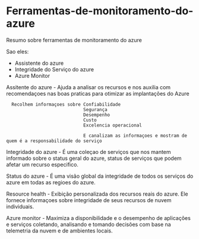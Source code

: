 # Ferramentas-de-monitoramento-do-azure

Resumo sobre ferramentas de monitoramento do azure

Sao eles:
- Assistente do azure
- Integridade do Serviço do azure
- Azure Monitor

Assitente do azure - Ajuda a analisar os recursos e nos auxilia com recomendaçoes nas boas praticas para otimizar as implantações do Azure 

      Recolhem informaçoes sobre Confiabilidade 
                                 Segurança 
                                 Desempenho
                                 Custo 
                                 Excelencia operacional

                                 E canalizam as informaçoes e mostram de quem é a responsabilidade do serviço 

Integridade do azure - É uma coleçao de serviços que nos mantem informado sobre o status geral do azure, status de serviços que podem afetar um recurso especifico.

Status do azure - É uma visão global da integridade de todos os serviços do azure em todas as regioes do azure. 

Resource health - Exibição personalizada dos recursos reais do azure. Ele fornece informaçoes sobre integridade de seus recursos de nuvem individuais.

Azure monitor - Maximiza a disponibilidade e o desempenho de aplicações e serviços coletando, analisando e tomando decisões com base na telemetria da nuvem e de ambientes locais. 





